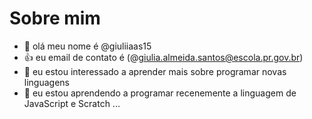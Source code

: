 # Sobre mim
- 👋 olá meu nome é @giuliiaas15
- 👍 eu email de contato é (@giulia.almeida.santos@escola.pr.gov.br)
- 👀 eu estou interessado a aprender mais sobre programar novas linguagens 
- 🌱 eu estou aprendendo a programar recenemente a linguagem de JavaScript e Scratch ...
